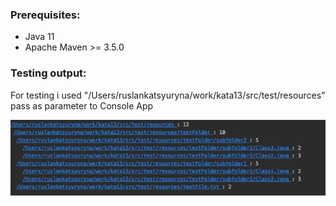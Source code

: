 
### Prerequisites:

* Java 11
* Apache Maven >= 3.5.0

### Testing output:
For testing i used "/Users/ruslankatsyuryna/work/kata13/src/test/resources" pass as parameter to Console App


![alt text](https://github.com/rkatsyuryna/kata13/blob/master/doc/output.png)

